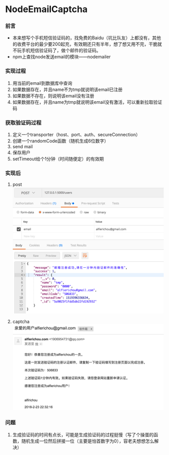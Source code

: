 # NodeEmailCaptcha

### 前言

* 本来想写个手机短信验证码的，找免费的Baidu（坑比队友）上都没有，其他的收费平台的最少要200起充，有效期还只有半年，想了想又用不完，干脆就不玩手机短信验证码了，做个邮件的验证码。
* npm上查找node发送email的模块——nodemailer

### 实现过程

1. 用当前的email到数据库中查询
2. 如果数据存在，并且name不为tmp就说明该email已注册
3. 如果数据不存在，则说明该email没有注册
4. 如果数据存在，并且name为tmp就说明该email没有激活，可以重新拉取验证码

### 获取验证码过程

1. 定义一个transporter（host、port、auth、secureConnection）
2. 创建一个randomCode函数（随机生成6位数字）
3. send mail
4. 保存用户
5. setTimeout给个1分钟（时间随便定）的有效期

### 实现后

1. post
![post](img/post.png)

2. captcha
![captcha](img/captcha.png)

### 问题

1. 生成验证码的时间有点长，可能是生成验证码的过程挺慢（写了个操蛋的函数，随机生成一位然后拼接一位（主要是怕首数字为0），容老夫想想怎么解决）
